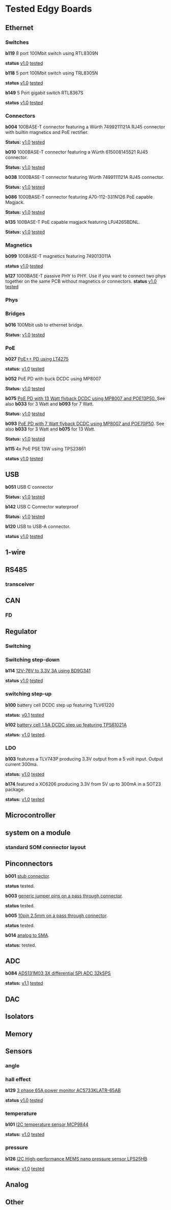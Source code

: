 # Tested Edgy Boards
## Ethernet
### Switches 

**b119** 8 port 100Mbit switch using RTL8309N

**status** [v1.0](https://github.com/skunkforce/b119_8_port_100BASE-T_switch_RTL8309N/releases/tag/v1.0) [tested](https://github.com/skunkforce/b119_8_port_100BASE-T_switch_RTL8309N/blob/master/TESTS.md)

**b118** 5 port 100Mbit switch using TRL8305N

**status** [v1.0](https://github.com/skunkforce/b118_5_port_100BASE-T_switch_RTL8305N/releases/tag/v1.0rc) [tested](https://github.com/skunkforce/b118_5_port_100BASE-T_switch_RTL8305N/blob/master/TESTS.md)

**b149** 5 Port gigabit switch RTL8367S

**status** [v1.0](https://github.com/skunkforce/b149_5_port_gigabit_switch_RTL8367S/releases/tag/v1.0) [tested](https://github.com/skunkforce/b149_5_port_gigabit_switch_RTL8367S/blob/master/TESTS.md)

### Connectors

**b004** 100BASE-T connector featuring a Würth 7499211121A RJ45 connector with builtin magnetics and PoE rectifier.

**Status:** [v1.0](https://github.com/skunkforce/b004_ethernet_to_019_100BASE-T_and_rectified_PoE/releases/tag/v1.0rc) [tested](https://github.com/skunkforce/b004_ethernet_to_019_100BASE-T_and_rectified_PoE/blob/master/TESTS.md)

**b010** 1000BASE-T connector featuring a Würth 615008145521 RJ45 connector.

**Status:** [v1.0](https://github.com/skunkforce/b010_ethernet_009_to_RJ45_615008145521/releases/tag/v1.0rc) [tested](https://github.com/skunkforce/b010_ethernet_009_to_RJ45_615008145521/blob/master/TESTS.md)

**b038** 1000BASE-T connector featuring Würth 7499111121A RJ45 connector.

**Status:** [v1.0](https://github.com/skunkforce/b038_gigabit_RJ45_7499111121A/releases/tag/v1.0rc) [tested](https://github.com/skunkforce/b038_gigabit_RJ45_7499111121A/blob/master/TESTS.md)

**b086** 1000BASE-T connector featuring A70-112-331N126 PoE capable Magjack.

**Status:** [v1.0](https://github.com/skunkforce/b086_magjack_1000BASE-T_PoE-_A70-112-331N126/releases/tag/v1.0rc) [tested](https://github.com/skunkforce/b086_magjack_1000BASE-T_PoE-_A70-112-331N126/blob/master/TESTS.md)

**b135** 100BASE-T PoE capable magjack featuring LPJ4265BDNL.

**Status:** [v1.0](https://github.com/skunkforce/b135_019_to_magjack_100BASE-T_PoE_LPJ4265BDNL/releases/tag/v1.0) [tested](https://github.com/skunkforce/b135_019_to_magjack_100BASE-T_PoE_LPJ4265BDNL/blob/master/TESTS.md)

### Magnetics

**b099** 100BASE-T magnetics featuring 749013011A

**status** [v1.0](https://github.com/skunkforce/b099_100BASE-T_magnetics_749013011A/releases/tag/v1.0rc) [tested](https://github.com/skunkforce/b099_100BASE-T_magnetics_749013011A/blob/master/TESTS.md)

**b127** 1000BASE-T passive PHY to PHY. Use if you want to connect two phys together on the same PCB without magnetics or connectors.
**status** [v1.0](https://github.com/skunkforce/b127_009_to_009_phy_to_phy/releases/tag/v1.0) [tested](https://github.com/skunkforce/b127_009_to_009_phy_to_phy/blob/master/TESTS.md)

### Phys

### Bridges

**b016** 100Mbit usb to ethernet bridge.

**Status:** [v1.0](https://github.com/skunkforce/b016_008_USB_to_009_ethernet_LAN9500A/releases/tag/v1.0) [tested](https://github.com/skunkforce/b016_008_USB_to_009_ethernet_LAN9500A/blob/master/TESTS.md)

### PoE

**b027** [PoE++ PD using LT4275](https://github.com/skunkforce/b027_PoE_PD_LT4275)

**status:** [v1.0](https://github.com/skunkforce/b027_PoE_PD_LT4275/releases/tag/v1.0) [tested](https://github.com/skunkforce/b027_PoE_PD_LT4275/blob/master/TESTS.md)

**b052** PoE PD with buck DCDC using MP8007

**Status:** [v1.0](https://github.com/skunkforce/b052_PoE_PD_with_buck_DCDC_MP8007/releases/tag/v1.0rc) [tested](https://github.com/skunkforce/b052_PoE_PD_with_buck_DCDC_MP8007/blob/master/TESTS.md)

**b075** [PoE PD with 13 Watt flyback DCDC using MP8007 and POE13P50. ](https://github.com/skunkforce/b075_PoE_PD_DCDC_5V_13W_isolated_flyback_MP8007)
See also **b033** for 3 Watt and **b093** for 7 Watt.

**Status:** [v1.0](https://github.com/skunkforce/b075_PoE_PD_DCDC_5V_13W_isolated_flyback_MP8007/releases/tag/v1.0) [tested](https://github.com/skunkforce/b075_PoE_PD_DCDC_5V_13W_isolated_flyback_MP8007/blob/master/TESTS.md)

**b093** [PoE PD with 7 Watt flyback DCDC using MP8007 and POE70P50](https://github.com/skunkforce/b093_PoE_PD_DCDC_isolated_flyback_MP8007). 
See also **b033** for 3 Watt and **b075** for 13 Watt.

**Status:** [v1.0](https://github.com/skunkforce/b093_PoE_PD_DCDC_isolated_flyback_MP8007/releases/tag/v1.0) [tested](https://github.com/skunkforce/b093_PoE_PD_DCDC_isolated_flyback_MP8007/blob/master/TESTS.md)

**b115** 4x PoE PSE 13W using TPS23861

**status** [v1.0](https://github.com/skunkforce/b115_4x_PoE_PSE_13W_TPS23861/releases/tag/v1.0) [tested](https://github.com/skunkforce/b115_4x_PoE_PSE_13W_TPS23861/blob/master/TESTS.md)

## USB

**b051** USB C connector

**Status:** [v1.0](https://github.com/skunkforce/b051_008_to_USB_C_USB4105-GF-A/releases/tag/v1.0rc) [tested](https://github.com/skunkforce/b051_008_to_USB_C_USB4105-GF-A/blob/master/TESTS.md)

**b142** USB C Connector waterproof

**Status:** [v1.0](https://github.com/skunkforce/b142_USBC-to-008_C3020043/releases/tag/v1.0) [tested](https://github.com/skunkforce/b142_USBC-to-008_C3020043/blob/master/TESTS.md)

**b120** USB to USB-A connector.

**status** [v1.0](https://github.com/skunkforce/b120_008_USB_to_USB-A_GSB12121/releases/tag/v1.0rc) [tested](https://github.com/skunkforce/b120_008_USB_to_USB-A_GSB12121/blob/master/TESTS.md)

## 1-wire

## RS485
### transceiver

## CAN

### FD

## Regulator
### Switching
### Switching step-down

**b114** [12V-76V to 3.3V 3A using BD9G341](https://github.com/skunkforce/b114_dcdc_step_down_12V-76V_in_3.3V_3A_out_BD9G341)

**status** [v1.0](https://github.com/skunkforce/b114_dcdc_step_down_12V-76V_in_3.3V_3A_out_BD9G341/releases/tag/v1.0) [tested](https://github.com/skunkforce/b114_dcdc_step_down_12V-76V_in_3.3V_3A_out_BD9G341/blob/master/TESTS.md)

### switching step-up
**b100** battery cell DCDC step up featuring TLV61220

**status:** [v0.1](https://github.com/skunkforce/b100_dcdc-step-up-TLV61220/releases/tag/v0.1) [tested](https://github.com/skunkforce/b100_dcdc-step-up-TLV61220/blob/master/TESTS.md)

**b102** [battery cell 1.5A DCDC step up featuring TPS61021A](https://github.com/skunkforce/b102_dcdc_stepup_TPS61021A)

**status:** [v1.0](https://github.com/skunkforce/b102_dcdc_stepup_TPS61021A/releases/tag/v1.0) [tested](https://github.com/skunkforce/b102_dcdc_stepup_TPS61021A/blob/master/TESTS.md).

### LDO

**b103** features a TLV743P producing 3.3V output from a 5 volt input. 
Output current 300ma.

**status:** [v1.0](https://github.com/skunkforce/b103_5v_to_3.3v_300mA_LDO_TLV743P/releases/tag/v1.0rc) [tested](https://github.com/skunkforce/b103_5v_to_3.3v_300mA_LDO_TLV743P/blob/master/TESTS.md)

**b174** featured a XC6206 producing 3.3V from 5V up to 300mA in a SOT23 package.

**status:** [v1.0](https://github.com/skunkforce/b174_3.3v_300mA_SOT-23_LDO_XC6206P332MR/releases/tag/v1.0) [tested](https://github.com/skunkforce/b174_3.3v_300mA_SOT-23_LDO_XC6206P332MR/blob/master/TESTS.md)

## Microcontroller

## system on a module
### standard SOM connector layout

## Pinconnectors
**b001** [stub connector](https://github.com/skunkforce/b001_stub_connector).

**status** tested.

**b003** [generic jumper pins on a pass through connector](https://github.com/skunkforce/b003_jumpers).

**status** tested.

**b005** [10pin 2.5mm on a pass through connector](https://github.com/skunkforce/b005_pass_through_10_pin_2.54mm).

**status** tested.

**b014** [analog to SMA](https://github.com/skunkforce/b014_analog_to_SMA).

**status:** tested. 

## ADC
**b084** [ADS131M03 3X differential SPI ADC 32kSPS](https://github.com/skunkforce/b084_3x_diff_ADC_ADS131M03)

**status:** [v1.1](https://github.com/skunkforce/b084_3x_diff_ADC_ADS131M03/releases/tag/v1.1rc) [tested](https://github.com/skunkforce/b084_3x_diff_ADC_ADS131M03/blob/master/TESTS.md)

## DAC

## Isolators

## Memory

## Sensors
### angle

### hall effect
**b129** [3 phase 65A power monitor ACS733KLATR-65AB](https://github.com/skunkforce/b129_65A_hall_effect_ACS733KLATR-65AB)

**status** [v1.0](https://github.com/skunkforce/b129_65A_hall_effect_ACS733KLATR-65AB/releases/tag/v1.0rc) [tested](https://github.com/skunkforce/b129_65A_hall_effect_ACS733KLATR-65AB/blob/master/TESTS.md)

### temperature
**b101** [I2C temperature sensor MCP9844](https://github.com/skunkforce/b101_I2C_temperature_sensor_MCP9844)

**status:** [v1.0](https://github.com/skunkforce/b101_I2C_temperature_sensor_MCP9844/releases/tag/v1.0rc) [tested](https://github.com/skunkforce/b101_I2C_temperature_sensor_MCP9844/blob/master/TESTS.md)

### pressure
**b126** [I2C High-performance MEMS nano pressure sensor LPS25HB](https://github.com/skunkforce/b126_High-performance_MEMS_nano_pressure_sensor_LPS25HB)

**status:** [v1.0](https://github.com/skunkforce/b126_High-performance_MEMS_nano_pressure_sensor_LPS25HB/releases/tag/v1.0) [tested](https://github.com/skunkforce/b126_High-performance_MEMS_nano_pressure_sensor_LPS25HB/blob/master/TESTS.md)

## Analog

## Other
